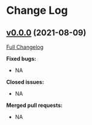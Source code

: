 # Change Log

## [v0.0.0](https://github.com/ome9ax/target-s3-jsonl/tree/v0.0.0) (2021-08-09)
[Full Changelog](https://github.com/ome9ax/target-s3-jsonl/tree/v0.0.0...v0.0.0)

**Fixed bugs:**

- NA

**Closed issues:**

- NA

**Merged pull requests:**

- NA
